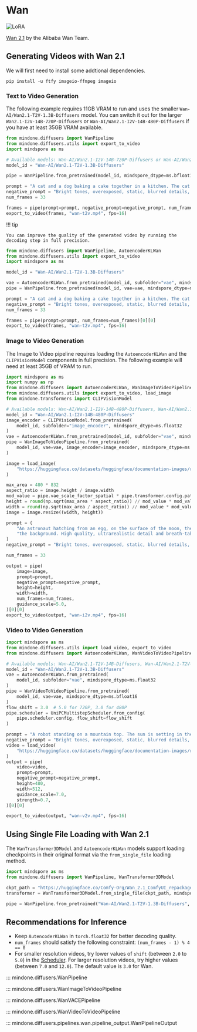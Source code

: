 <!-- Copyright 2024 The HuggingFace Team. All rights reserved.
#
# Licensed under the Apache License, Version 2.0 (the "License");
# you may not use this file except in compliance with the License.
# You may obtain a copy of the License at
#
#     http://www.apache.org/licenses/LICENSE-2.0
#
# Unless required by applicable law or agreed to in writing, software
# distributed under the License is distributed on an "AS IS" BASIS,
# WITHOUT WARRANTIES OR CONDITIONS OF ANY KIND, either express or implied.
# See the License for the specific language governing permissions and
# limitations under the License. -->

# Wan

<div class="flex flex-wrap space-x-1">
  <img alt="LoRA" src="https://img.shields.io/badge/LoRA-d8b4fe?style=flat"/>
</div>

[Wan 2.1](https://github.com/Wan-Video/Wan2.1) by the Alibaba Wan Team.

<!-- TODO(aryan): update abstract once paper is out -->

## Generating Videos with Wan 2.1

We will first need to install some addtional dependencies.

```shell
pip install -u ftfy imageio-ffmpeg imageio
```

### Text to Video Generation

The following example requires 11GB VRAM to run and uses the smaller `Wan-AI/Wan2.1-T2V-1.3B-Diffusers` model. You can switch it out
for the larger `Wan2.1-I2V-14B-720P-Diffusers` or `Wan-AI/Wan2.1-I2V-14B-480P-Diffusers` if you have at least 35GB VRAM available.

```python
from mindone.diffusers import WanPipeline
from mindone.diffusers.utils import export_to_video
import mindspore as ms

# Available models: Wan-AI/Wan2.1-I2V-14B-720P-Diffusers or Wan-AI/Wan2.1-I2V-14B-480P-Diffusers
model_id = "Wan-AI/Wan2.1-T2V-1.3B-Diffusers"

pipe = WanPipeline.from_pretrained(model_id, mindspore_dtype=ms.bfloat16)

prompt = "A cat and a dog baking a cake together in a kitchen. The cat is carefully measuring flour, while the dog is stirring the batter with a wooden spoon. The kitchen is cozy, with sunlight streaming through the window."
negative_prompt = "Bright tones, overexposed, static, blurred details, subtitles, style, works, paintings, images, static, overall gray, worst quality, low quality, JPEG compression residue, ugly, incomplete, extra fingers, poorly drawn hands, poorly drawn faces, deformed, disfigured, misshapen limbs, fused fingers, still picture, messy background, three legs, many people in the background, walking backwards"
num_frames = 33

frames = pipe(prompt=prompt, negative_prompt=negative_prompt, num_frames=num_frames)[0][0]
export_to_video(frames, "wan-t2v.mp4", fps=16)
```

!!! tip

    You can improve the quality of the generated video by running the decoding step in full precision.

```python
from mindone.diffusers import WanPipeline, AutoencoderKLWan
from mindone.diffusers.utils import export_to_video
import mindspore as ms

model_id = "Wan-AI/Wan2.1-T2V-1.3B-Diffusers"

vae = AutoencoderKLWan.from_pretrained(model_id, subfolder="vae", mindspore_dtype=ms.float32)
pipe = WanPipeline.from_pretrained(model_id, vae=vae, mindspore_dtype=ms.bfloat16)

prompt = "A cat and a dog baking a cake together in a kitchen. The cat is carefully measuring flour, while the dog is stirring the batter with a wooden spoon. The kitchen is cozy, with sunlight streaming through the window."
negative_prompt = "Bright tones, overexposed, static, blurred details, subtitles, style, works, paintings, images, static, overall gray, worst quality, low quality, JPEG compression residue, ugly, incomplete, extra fingers, poorly drawn hands, poorly drawn faces, deformed, disfigured, misshapen limbs, fused fingers, still picture, messy background, three legs, many people in the background, walking backwards"
num_frames = 33

frames = pipe(prompt=prompt, num_frames=num_frames)[0][0]
export_to_video(frames, "wan-t2v.mp4", fps=16)
```

### Image to Video Generation

The Image to Video pipeline requires loading the `AutoencoderKLWan` and the `CLIPVisionModel` components in full precision. The following example will need at least
35GB of VRAM to run.

```python
import mindspore as ms
import numpy as np
from mindone.diffusers import AutoencoderKLWan, WanImageToVideoPipeline
from mindone.diffusers.utils import export_to_video, load_image
from mindone.transformers import CLIPVisionModel

# Available models: Wan-AI/Wan2.1-I2V-14B-480P-Diffusers, Wan-AI/Wan2.1-I2V-14B-720P-Diffusers
model_id = "Wan-AI/Wan2.1-I2V-14B-480P-Diffusers"
image_encoder = CLIPVisionModel.from_pretrained(
    model_id, subfolder="image_encoder", mindspore_dtype=ms.float32
)
vae = AutoencoderKLWan.from_pretrained(model_id, subfolder="vae", mindspore_dtype=ms.float32)
pipe = WanImageToVideoPipeline.from_pretrained(
    model_id, vae=vae, image_encoder=image_encoder, mindspore_dtype=ms.bfloat16
)

image = load_image(
    "https://huggingface.co/datasets/huggingface/documentation-images/resolve/main/diffusers/astronaut.jpg"
)

max_area = 480 * 832
aspect_ratio = image.height / image.width
mod_value = pipe.vae_scale_factor_spatial * pipe.transformer.config.patch_size[1]
height = round(np.sqrt(max_area * aspect_ratio)) // mod_value * mod_value
width = round(np.sqrt(max_area / aspect_ratio)) // mod_value * mod_value
image = image.resize((width, height))

prompt = (
    "An astronaut hatching from an egg, on the surface of the moon, the darkness and depth of space realised in "
    "the background. High quality, ultrarealistic detail and breath-taking movie-like camera shot."
)
negative_prompt = "Bright tones, overexposed, static, blurred details, subtitles, style, works, paintings, images, static, overall gray, worst quality, low quality, JPEG compression residue, ugly, incomplete, extra fingers, poorly drawn hands, poorly drawn faces, deformed, disfigured, misshapen limbs, fused fingers, still picture, messy background, three legs, many people in the background, walking backwards"

num_frames = 33

output = pipe(
    image=image,
    prompt=prompt,
    negative_prompt=negative_prompt,
    height=height,
    width=width,
    num_frames=num_frames,
    guidance_scale=5.0,
)[0][0]
export_to_video(output, "wan-i2v.mp4", fps=16)
```

### Video to Video Generation

```python
import mindspore as ms
from mindone.diffusers.utils import load_video, export_to_video
from mindone.diffusers import AutoencoderKLWan, WanVideoToVideoPipeline, UniPCMultistepScheduler

# Available models: Wan-AI/Wan2.1-T2V-14B-Diffusers, Wan-AI/Wan2.1-T2V-1.3B-Diffusers
model_id = "Wan-AI/Wan2.1-T2V-1.3B-Diffusers"
vae = AutoencoderKLWan.from_pretrained(
    model_id, subfolder="vae", mindspore_dtype=ms.float32
)
pipe = WanVideoToVideoPipeline.from_pretrained(
    model_id, vae=vae, mindspore_dtype=ms.bfloat16
)
flow_shift = 3.0  # 5.0 for 720P, 3.0 for 480P
pipe.scheduler = UniPCMultistepScheduler.from_config(
    pipe.scheduler.config, flow_shift=flow_shift
)

prompt = "A robot standing on a mountain top. The sun is setting in the background"
negative_prompt = "Bright tones, overexposed, static, blurred details, subtitles, style, works, paintings, images, static, overall gray, worst quality, low quality, JPEG compression residue, ugly, incomplete, extra fingers, poorly drawn hands, poorly drawn faces, deformed, disfigured, misshapen limbs, fused fingers, still picture, messy background, three legs, many people in the background, walking backwards"
video = load_video(
    "https://huggingface.co/datasets/huggingface/documentation-images/resolve/main/diffusers/hiker.mp4"
)
output = pipe(
    video=video,
    prompt=prompt,
    negative_prompt=negative_prompt,
    height=480,
    width=512,
    guidance_scale=7.0,
    strength=0.7,
)[0][0]

export_to_video(output, "wan-v2v.mp4", fps=16)
```

## Using Single File Loading with Wan 2.1

The `WanTransformer3DModel` and `AutoencoderKLWan` models support loading checkpoints in their original format via the `from_single_file` loading
method.

```python
import mindspore as ms
from mindone.diffusers import WanPipeline, WanTransformer3DModel

ckpt_path = "https://huggingface.co/Comfy-Org/Wan_2.1_ComfyUI_repackaged/blob/main/split_files/diffusion_models/wan2.1_t2v_1.3B_bf16.safetensors"
transformer = WanTransformer3DModel.from_single_file(ckpt_path, mindspore_dtype=ms.bfloat16)

pipe = WanPipeline.from_pretrained("Wan-AI/Wan2.1-T2V-1.3B-Diffusers", transformer=transformer)
```

## Recommendations for Inference
- Keep `AutencoderKLWan` in `torch.float32` for better decoding quality.
- `num_frames` should satisfy the following constraint: `(num_frames - 1) % 4 == 0`
- For smaller resolution videos, try lower values of `shift` (between `2.0` to `5.0`) in the [Scheduler](https://mindspore-lab.github.io/mindone/latest/diffusers/api/schedulers/flow_match_euler_discrete/#mindone.diffusers.FlowMatchEulerDiscreteScheduler.shift). For larger resolution videos, try higher values (between `7.0` and `12.0`). The default value is `3.0` for Wan.

::: mindone.diffusers.WanPipeline

::: mindone.diffusers.WanImageToVideoPipeline

::: mindone.diffusers.WanVACEPipeline

::: mindone.diffusers.WanVideoToVideoPipeline

::: mindone.diffusers.pipelines.wan.pipeline_output.WanPipelineOutput
